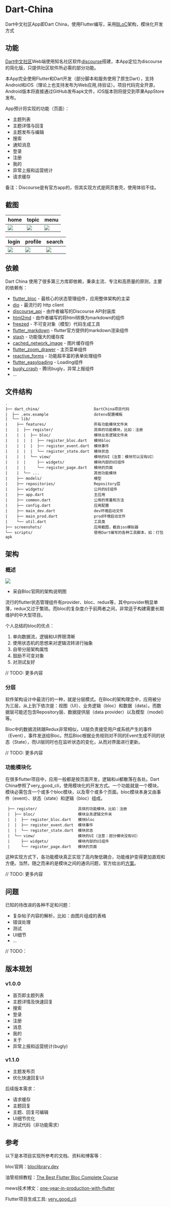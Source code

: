 # Dart-China

Dart中文社区App即Dart China，使用Flutter编写，采用[BLoC](https://bloclibrary.dev/)架构，模块化开发方式

## 功能

[Dart中文社区](https://www.dart-china.org/)Web端使用知名社区软件[discourse](https://www.discourse.org/)搭建，本App定位为discourse的简化版，只提供社区软件所必需的部分功能。

本App完全使用Flutter和Dart开发（部分脚本和服务使用了原生Dart），支持Android和iOS（理论上也支持发布为Web应用,待验证）。项目代码完全开源，Android版本将直接通过GitHub发布apk文件，iOS版本则将提交到苹果AppStore发布。

App预计将实现的功能（页面）：

  * 主题列表
  * 主题详情与回复
  * 主题发布与编辑
  * 搜索
  * 通知消息
  * 登录
  * 注册
  * 我的
  * 异常上报和运营统计
  * 请求缓存

备注：Discourse是有官方app的，但其实现方式是网页套壳，使用体验不佳。

## 截图

| home | topic | menu |
| ------------- | ------------- | ------------- |
| <img src="https://raw.github.com/jarontai/dart-china/master/screenshots/home.png">  | <img src="https://raw.github.com/jarontai/dart-china/master/screenshots/topic.png">  | <img src="https://raw.github.com/jarontai/dart-china/master/screenshots/menu.png">  |

| login | profile | search |
| ------------- | ------------- | ------------- |
| <img src="https://raw.github.com/jarontai/dart-china/master/screenshots/login.png">  | <img src="https://raw.github.com/jarontai/dart-china/master/screenshots/profile.png">  | <img src="https://raw.github.com/jarontai/dart-china/master/screenshots/search.png">  |


## 依赖

Dart China 使用了很多第三方库即依赖，秉承主流、专注和高质量的原则，主要的依赖有：

* [flutter_bloc](https://pub.dev/packages/flutter_bloc) - 最核心的状态管理组件，应用整体架构的主梁
* [dio](https://pub.dev/packages/dio) - 最流行的 http client
* [discourse_api](https://github.com/jarontai/discourse_api) - 由作者编写的Discourse API封装库
* [html2md](https://github.com/jarontai/html2md) - 由作者编写的将html转换为markdown的组件
* [freezed](https://pub.dev/packages/freezed) - 不可变对象（模型）代码生成工具
* [flutter_markdown](https://pub.dev/packages/flutter_markdown) - flutter官方提供的markdown渲染组件
* [stash](https://pub.dev/packages/stash) - 功能强大的缓存库
* [cached_network_image](https://pub.dev/packages/cached_network_image) - 图片缓存组件
* [flutter_zoom_drawer](https://pub.dev/packages/flutter_zoom_drawer) - 主页菜单组件
* [reactive_forms](https://pub.dev/packages/reactive_forms) - 功能超丰富的表单处理组件
* [flutter_easyloading](https://pub.dev/packages/flutter_easyloading) - Loading组件
* [bugly_crash](https://pub.dev/packages/bugly_crash) - 腾讯bugly，异常上报组件
* ...

## 文件结构

    .
    ├── dart_china/                        DartChina项目代码
    |  ├── .env.example                    dotenv配置模板
    |  └── lib/                
    |    ├── features/                     所有功能模块文件夹
    |    |  ├── register/                  具体的功能模块，比如：注册
    |    |  |  ├── bloc/                   模块业务逻辑文件夹
    |    |  |  |  ├── register_bloc.dart   模块bloc
    |    |  |  |  ├── register_event.dart  模块事件
    |    |  |  |  └── register_state.dart  模块状态
    |    |  |  └── view/                   模块的UI（注意：模块可以没有UI）
    |    |  |     ├── widgets/             模块内部的UI组件
    |    |  |     └── register_page.dart   模块的页面
    |    |  └── ...                        其他功能模块
    |    ├── models/                       模型
    |    ├── repositories/                 Repository层
    |    ├── widgets/                      公共的UI组件
    |    ├── app.dart                      主应用
    |    ├── common.dart                   公用的常量和方法
    |    ├── config.dart                   应用配置
    |    ├── main_dev.dart                 dev环境启动文件
    |    ├── main_prod.dart                prod环境启动文件
    |    └── util.dart                     工具类
    ├── screenshots/                       应用截图，截自ios模拟器
    └── scripts/                           使用Dart编写的各种工具脚本，如：打包apk


## 架构

### 概述

<img src="https://raw.github.com/jarontai/dart-china/master/docs/bloc_architecture_full.png">

* 采自Bloc官网的架构说明图

流行的flutter状态管理组件有provider、bloc、redux等，其中provider稍显单薄，redux又过于繁琐。而bloc的复杂度介于前两者之间，非常适于构建需要长期维护的中大型项目。

个人总结的bloc的优点：

1. 单向数据流，逻辑和UI界限清晰
2. 使用状态机的思想来对逻辑流转进行抽象
3. 自带分层架构属性
4. 鼓励不可变对象
5. 对测试友好

// TODO: 更多内容

### 分层

软件架构设计中最流行的一种，就是分层模式。在Bloc的架构理念中，应用被分为三层，从上到下依次是：视图（UI）、业务逻辑（bloc）和数据（data）。而数据层可能还包含Repository层、数据提供层（data provider）以及模型（model）等。

Bloc中的数据流转跟Redux非常相似，UI层负责接受用户或系统产生的事件（Event），事件发送给Bloc。然后Bloc根据业务规则对不同的Event生成不同的状态（State），而UI层同时也在监听状态的变化，从而对界面进行更新。

// TODO: 更多内容

### 功能模块化

在很多flutter项目中，应用一般都是按页面开发，逻辑和ui都散落在各处。Dart China参照了very_good_cli，使用模块化的开发方式。一个功能就是一个模块，模块必需包含一个或多个bloc模块，以及零个或多个页面。bloc模块本身又由事件（event）、状态（state）和逻辑（bloc）组成。

     ├── register/                  具体的功能模块，比如：注册
     |  ├── bloc/                   模块业务逻辑文件夹
     |  |  ├── register_bloc.dart   模块bloc
     |  |  ├── register_event.dart  模块事件
     |  |  └── register_state.dart  模块状态
     |  └── view/                   模块的UI（注意：部分模块没有UI）
     |     ├── widgets/             模块内部的UI组件
     |     └── register_page.dart   模块的页面

这种实现方式下，各功能模块真正实现了高内聚低耦合，功能维护变得更加直观和方便。当然，随之而来的是模块之间的通讯问题，官方给出的[方案](https://bloclibrary.dev/#/architecture?id=bloc-to-bloc-communication)。

// TODO: 更多内容

## 问题

已知的待改进的各种不足和问题：

  * 复杂帖子内容的解析，比如：由图片组成的表格
  * 错误处理
  * 测试
  * UI细节
  * ...

// TODO：

## 版本规划

### v1.0.0

  * 首页即主题列表
  * 主题详情及快速回复
  * 搜索
  * 登录
  * 注册
  * 消息
  * 我的
  * 关于
  * 异常上报和运营统计(bugly)

### v1.1.0

  * 主题发布页
  * 优化快速回复UI

后续版本需求：

  * 请求缓存
  * 主题回复
  * 主题、回复可编辑  
  * UI细节优化
  * 测试代码（非功能需求）

## 参考

以下是本项目实现所参考的文档、资料和博客等：

bloc官网：[bloclibrary.dev](https://bloclibrary.dev/)

油管视频教程：[The Best Flutter Bloc Complete Course](https://www.youtube.com/watch?v=THCkkQ-V1-8&t=314s)

mews技术博文：[one-year-in-production-with-flutter](https://developers.mews.com/one-year-in-production-with-flutter/)

Flutter项目生成工具: [very_good_cli](https://github.com/VeryGoodOpenSource/very_good_cli)
